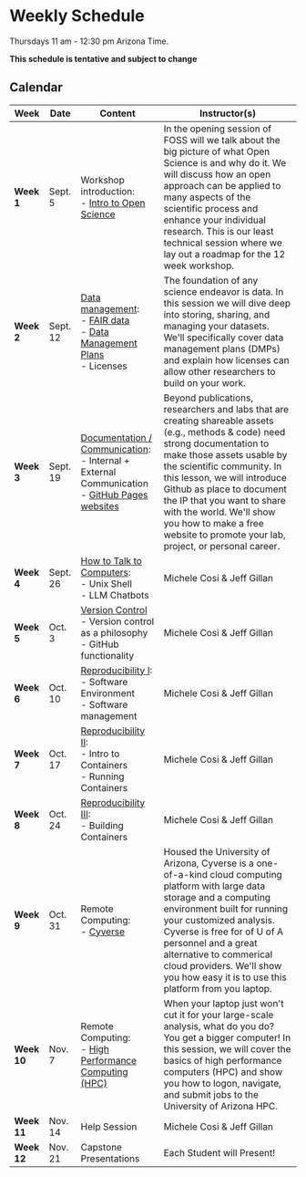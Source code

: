 # Weekly Schedule

Thursdays 11 am - 12:30 pm Arizona Time.
    
**This schedule is tentative and subject to change**

## Calendar

| Week | Date | Content |Instructor(s) |
|---|---|---|---|
| **Week 1** | Sept. 5 | Workshop introduction: <br> - [Intro to Open Science](01_intro_open_sci.md) | In the opening session of FOSS will we talk about the big picture of what Open Science is and why do it. We will discuss how an open approach can be applied to many aspects of the scientific process and enhance your individual research. This is our least technical session where we lay out a roadmap for the 12 week workshop.  |
| **Week 2** | Sept. 12 | [Data management](03_managing_data.md): <br> - [FAIR data](03_managing_data.md#fair-data) <br> - [Data Management Plans](03_managing_data.md#data-management-plans) <br> - Licenses | The foundation of any science endeavor is data. In this session we will dive deep into storing, sharing, and managing your datasets. We'll specifically cover data management plans (DMPs) and explain how licenses can allow other researchers to build on your work. |
| **Week 3** | Sept. 19 | [Documentation / Communication](04_documentation_communication.md): <br> - Internal + External Communication <br> - [GitHub Pages websites](documentation/githubpages.md)  | Beyond publications, researchers and labs that are creating shareable assets (e.g., methods & code) need strong documentation to make those assets usable by the scientific community. In this lesson, we will introduce Github as place to document the IP that you want to share with the world. We'll show you how to make a free website to promote your lab, project, or personal career.    |
| **Week 4** | Sept. 26| [How to Talk to Computers](00_basics.md): <br> - Unix Shell <br> - LLM Chatbots | Michele Cosi & Jeff Gillan | 
| **Week 5** | Oct. 3 | [Version Control](05_version_control.md) <br> - Version control as a philosophy <br> - GitHub functionality | Michele Cosi & Jeff Gillan| 
| **Week 6** | Oct. 10 | [Reproducibility I](06_reproducibility_i.md): <br> - Software Environment <br> - Software management | Michele Cosi & Jeff Gillan | 
| **Week 7** | Oct. 17 | [Reproducibility II](07_reproducibility_ii.md): <br> - Intro to Containers <br> - Running Containers | Michele Cosi & Jeff Gillan | 
| **Week 8** | Oct. 24 | [Reproducibility III](08_reproducibility_III.md): <br> - Building Containers | Michele Cosi & Jeff Gillan |
| **Week 9** | Oct. 31 | Remote Computing: <br> - [Cyverse](remote_computing_cyverse.md) | Housed the University of Arizona, Cyverse is a one-of-a-kind cloud computing platform with large data storage and a computing environment built for running your customized analysis. Cyverse is free for of U of A personnel and a great alternative to commerical cloud providers. We'll show you how easy it is to use this platform from you laptop.  |
| **Week 10**| Nov. 7  | Remote Computing: <br> - [High Performance Computing (HPC)](09_reproducibility_IV.md) | When your laptop just won't cut it for your large-scale analysis, what do you do? You get a bigger computer! In this session, we will cover the basics of high performance computers (HPC) and show you how to logon, navigate, and submit jobs to the University of Arizona HPC. |
| **Week 11**| Nov. 14 | Help Session | Michele Cosi & Jeff Gillan |
| **Week 12**| Nov. 21 | Capstone Presentations | Each Student will Present!|
